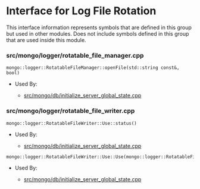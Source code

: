 
# Interface for Log File Rotation
This interface information represents symbols that are defined in this group but used in other modules.  Does not include symbols defined in this group that are used inside this module.

### src/mongo/logger/rotatable\_file\_manager.cpp

<div></div>

    mongo::logger::RotatableFileManager::openFile(std::string const&, bool)

- Used By:

    - [src/mongo/db/initialize\_server\_global\_state.cpp](../../../../process\_management/startup\_initialization)

### src/mongo/logger/rotatable\_file\_writer.cpp

<div></div>

    mongo::logger::RotatableFileWriter::Use::status()

- Used By:

    - [src/mongo/db/initialize\_server\_global\_state.cpp](../../../../process\_management/startup\_initialization)

<div></div>

    mongo::logger::RotatableFileWriter::Use::Use(mongo::logger::RotatableFileWriter*)

- Used By:

    - [src/mongo/db/initialize\_server\_global\_state.cpp](../../../../process\_management/startup\_initialization)
